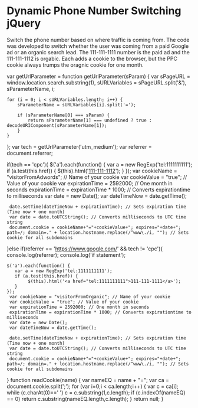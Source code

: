 # Dynamic Phone Number Switching jQuery
Switch the phone number based on where traffic is coming from. The code was developed to switch whether the user was coming from a paid Google ad or an organic search lead. The 111-111-1111 number is the paid ad and the 111-111-1112 is orgabic. Each adds a cookie to the browser, but the PPC cookie always trumps the oragnic cookie for one month. 

var getUrlParameter = function getUrlParameter(sParam) {
    var sPageURL = window.location.search.substring(1),
        sURLVariables = sPageURL.split('&'),
        sParameterName,
        i;

    for (i = 0; i < sURLVariables.length; i++) {
        sParameterName = sURLVariables[i].split('=');

        if (sParameterName[0] === sParam) {
            return sParameterName[1] === undefined ? true : decodeURIComponent(sParameterName[1]);
        }
    }
};
var tech = getUrlParameter('utm_medium');
var referrer =  document.referrer;

if(tech == 'cpc'){
	$('a').each(function() {
	   var a = new RegExp('tel:1111111111');
	   if (a.test(this.href)) {
			$(this).html('<a href="tel:1111111112">111-111-1112</a>');
	   }
	});
	 var cookieName = "visitorFromAdwords"; // Name of your cookie
	 var cookieValue = "true"; // Value of your cookie
	 var expirationTime = 2592000; // One month in seconds
	 expirationTime = expirationTime * 1000; // Converts expirationtime to milliseconds
	 var date = new Date(); 
	 var dateTimeNow = date.getTime(); 

	 date.setTime(dateTimeNow + expirationTime); // Sets expiration time (Time now + one month)
	 var date = date.toUTCString(); // Converts milliseconds to UTC time string
	 document.cookie = cookieName+"="+cookieValue+"; expires="+date+"; path=/; domain=." + location.hostname.replace(/^www\./i, ""); // Sets cookie for all subdomains
	
	
}else if(referrer == 'https://www.google.com/' && tech != 'cpc'){
	console.log(referrer);
	console.log('if statement');
	
	$('a').each(function() {
	   var a = new RegExp('tel:1111111111');
	   if (a.test(this.href)) {
			$(this).html('<a href="tel:1111111111">111-111-1111</a>');
	   }
	});
	 var cookieName = "visitorFromOrganic"; // Name of your cookie
	 var cookieValue = "true"; // Value of your cookie
	 var expirationTime = 2592000; // One month in seconds
	 expirationTime = expirationTime * 1000; // Converts expirationtime to milliseconds
	 var date = new Date(); 
	 var dateTimeNow = date.getTime(); 

	 date.setTime(dateTimeNow + expirationTime); // Sets expiration time (Time now + one month)
	 var date = date.toUTCString(); // Converts milliseconds to UTC time string
	 document.cookie = cookieName+"="+cookieValue+"; expires="+date+"; path=/; domain=." + location.hostname.replace(/^www\./i, ""); // Sets cookie for all subdomains
}
function readCookie(name) {
	var nameEQ = name + "=";
	var ca = document.cookie.split(';');
	for (var i=0;i < ca.length;i++) {
		var c = ca[i];
		while (c.charAt(0)==' ')
			c = c.substring(1,c.length);
		if (c.indexOf(nameEQ) == 0)
			return c.substring(nameEQ.length,c.length);
	}
	return null;
}


